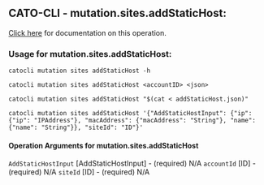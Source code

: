 
## CATO-CLI - mutation.sites.addStaticHost:
[Click here](https://api.catonetworks.com/documentation/#mutation-addStaticHost) for documentation on this operation.

### Usage for mutation.sites.addStaticHost:

`catocli mutation sites addStaticHost -h`

`catocli mutation sites addStaticHost <accountID> <json>`

`catocli mutation sites addStaticHost "$(cat < addStaticHost.json)"`

`catocli mutation sites addStaticHost '{"AddStaticHostInput": {"ip": {"ip": "IPAddress"}, "macAddress": {"macAddress": "String"}, "name": {"name": "String"}}, "siteId": "ID"}'`

#### Operation Arguments for mutation.sites.addStaticHost ####
`AddStaticHostInput` [AddStaticHostInput] - (required) N/A 
`accountId` [ID] - (required) N/A 
`siteId` [ID] - (required) N/A 
